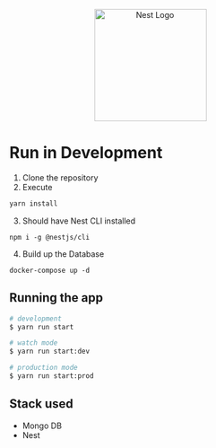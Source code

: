 <p align="center">
  <a href="http://nestjs.com/" target="blank"><img src="https://nestjs.com/img/logo-small.svg" width="200" alt="Nest Logo" /></a>
</p>

# Run in Development
1. Clone the repository
2. Execute
```bash
yarn install
```
3. Should have Nest CLI installed
```
npm i -g @nestjs/cli
```
4. Build up the Database
```
docker-compose up -d
```
## Running the app

```bash
# development
$ yarn run start

# watch mode
$ yarn run start:dev

# production mode
$ yarn run start:prod
```
## Stack used
* Mongo DB
* Nest
